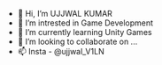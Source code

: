 - 👋 Hi, I’m UJJWAL KUMAR
- 👀 I’m intrested in Game Development
- 🌱 I’m currently learning Unity Games
- 💞️ I’m looking to collaborate on ...
- 📫 Insta - @ujjwal_V1LN

<!---
UJJWAL16895/UJJWAL16895 is a ✨ special ✨ repository because its `README.md` (this file) appears on your GitHub profile.
You can click the Preview link to take a look at your changes.
--->
